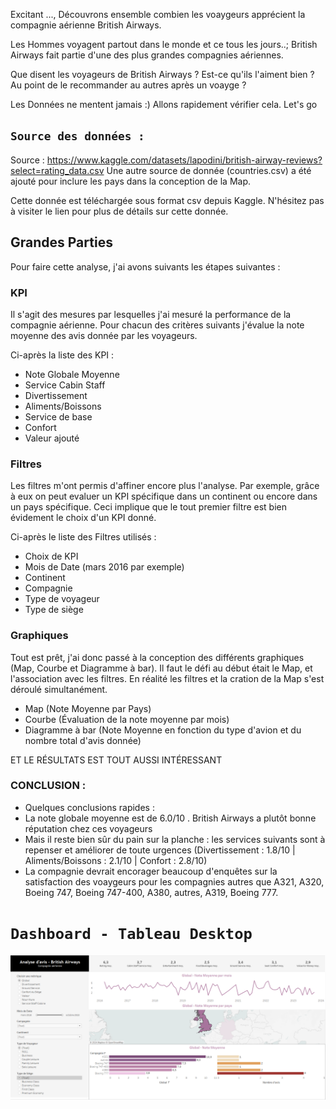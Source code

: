 Excitant ..., Découvrons ensemble combien les voaygeurs apprécient la compagnie aérienne British Airways.

Les Hommes voyagent partout dans le monde et ce tous les jours..; British Airways fait partie d'une des plus grandes compagnies aériennes. 

Que disent les voyageurs de British Airways ? Est-ce qu'ils l'aiment bien ? Au point de le recommander au autres après un voayge ? 

Les Données ne mentent jamais :) Allons rapidement vérifier cela. Let's go 

## `Source des données :`
Source : https://www.kaggle.com/datasets/lapodini/british-airway-reviews?select=rating_data.csv 
Une autre source de donnée (countries.csv) a été ajouté pour inclure les pays dans la conception de la Map.

Cette donnée est téléchargée sous format csv depuis Kaggle. N'hésitez pas à visiter le lien pour plus de détails sur cette donnée.

## Grandes Parties
Pour faire cette analyse, j'ai avons suivants les étapes suivantes :

### KPI
Il s'agit des mesures par lesquelles j'ai mesuré la performance de la compagnie aérienne. 
Pour chacun des critères suivants j'évalue la note moyenne des avis donnée par les voyageurs.

Ci-après la liste des KPI :

- Note Globale Moyenne
- Service Cabin Staff 
- Divertissement 
- Aliments/Boissons
- Service de base 
- Confort
- Valeur ajouté


### Filtres
Les filtres m'ont permis d'affiner encore plus l'analyse. Par exemple, grâce à eux on peut evaluer un KPI spécifique dans un continent ou encore dans un pays spécifique. 
Ceci implique que le tout premier filtre est bien évidement le choix d'un KPI donné.

Ci-après le liste des Filtres utilisés :

- Choix de KPI
- Mois de Date (mars 2016 par exemple)
- Continent
- Compagnie
- Type de voyageur
- Type de siège

### Graphiques
Tout est prêt, j'ai donc passé à la conception des différents graphiques (Map, Courbe et Diagramme à  bar). 
Il faut le défi au début était le Map, et l'association avec les filtres. En réalité les filtres et la cration de la Map s'est déroulé simultanément.

- Map (Note Moyenne par Pays)
- Courbe (Évaluation de la note moyenne par mois)
- Diagramme à bar (Note Moyenne en fonction du type d'avion et du nombre total d'avis donnée)

ET LE RÉSULTATS EST TOUT AUSSI INTÉRESSANT

### CONCLUSION : 
- Quelques conclusions rapides :
- La note globale moyenne est de 6.0/10 . British Airways a plutôt bonne réputation chez ces voyageurs
- Mais il reste bien sûr du pain sur la planche : les services suivants sont à repenser et améliorer de toute urgences (Divertissement : 1.8/10 | Aliments/Boissons : 2.1/10 | Confort : 2.8/10)
- La compagnie devrait encorager beaucoup d'enquêtes sur la satisfaction des voaygeurs pour les compagnies autres que A321, A320, Boeing 747, Boeing 747-400, A380, autres, A319, Boeing 777.



# `Dashboard - Tableau Desktop`

![`Dashboard`](image/Dashboard.png)
